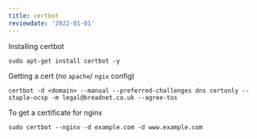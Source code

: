 ```yaml
---
title: certbot
reviewdate: '2022-01-01'
---
```


Installing certbot

```shell
sudo apt-get install certbot -y
```

Getting a cert (no `apache`/ `ngix` config)

```shell
certbot -d <domain> --manual --preferred-challenges dns certonly --staple-ocsp -m legal@breadnet.co.uk --agree-tos
```


To get a certificate for nginx
```shell
sudo certbot --nginx -d example.com -d www.example.com
```
